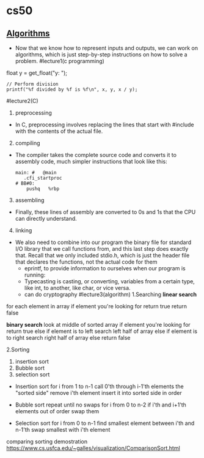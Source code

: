 # cs50
## [Algorithms](https://docs.cs50.net/2017/fall/notes/0/lecture0.html#algorithms)

-   Now that we know how to represent inputs and outputs, we can work on algorithms, which is just step-by-step instructions on how to solve a problem.
#lecture1(c programming)
 
   float y = get_float("y: ");

    // Perform division
    printf("%f divided by %f is %f\n", x, y, x / y);
    

#lecture2(C)
1. preprocessing
- In C, preprocessing involves replacing the lines that start with #include with the contents of the actual file.
2. compiling
 - The compiler takes the complete source code and converts it to assembly code, much simpler instructions that look like this:
      

       main: #   @main
          .cfi_startproc
       # BB#0:
           pushq   %rbp

 3. assembling
  -  Finally, these lines of assembly are converted to 0s and 1s that the CPU can directly understand.
  4. linking
 -  We also need to combine into our program the binary file for standard I/O library that we call functions from, and this last step does exactly that. Recall that we only included stdio.h, which is just the header file that declares the functions, not the actual code for them
      - eprintf, to provide information to ourselves when our program is running:
      - Typecasting is casting, or converting, variables from a certain type, like int, to another, like char, or vice versa.
      - can do cryptography
#lecture3(algorithm)
   1.Searching
  **linear search**
     
for each element in array
    if element you're looking for
        return true
return false

 **binary search**
 look at middle of sorted array
if element you're looking for
    return true
else if element is to left
    search left half of array
else if element is to right
    search right half of array
else
    return false


2.Sorting
 1. insertion sort
 2. Bubble sort
 3. selection sort
 -    Insertion sort
for i from 1 to n-1
   call 0'th through i-1'th elements the "sorted side"
   remove i'th element
   insert it into sorted side in order


-   Bubble sort
repeat until no swaps
   for i from 0 to n-2
       if i'th and i+1'th elements out of order
           swap them

-   Selection sort
for i from 0 to n-1
   find smallest element between i'th and n-1'th
   swap smallest with i'th element

comparing sorting demostration
https://www.cs.usfca.edu/~galles/visualization/ComparisonSort.html 

